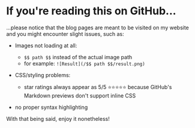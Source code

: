 # If you're reading this on GitHub...
...please notice that the blog pages are meant to be visited on my website and you might encounter slight issues, such as:

- Images not loading at all:
  - `$$ path $$` instead of the actual image path
  - for example: `![Result](/$$ path $$/result.png)`

- CSS/styling problems:
  - star ratings always appear as 5/5 ⭐⭐⭐⭐⭐ because GitHub's Markdown previews don't support inline CSS

- no proper syntax highlighting

With that being said, enjoy it nonetheless!
